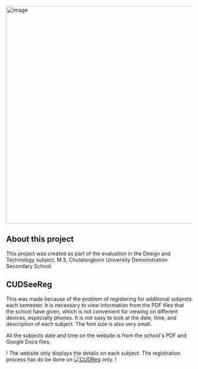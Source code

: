 <img width="590" alt="image" src="https://github.com/ronnapatp/CUDSeeReg/assets/91602142/57ae40ce-47e3-42d1-8027-58af14f25bfa">

## About this project

This project was created as part of the evaluation in the Design and Technology subject, M.3, Chulalongkorn University Demonstration Secondary School.

## CUDSeeReg

This was made because of the problem of registering for additional subjects each semester. It is necessary to view information from the PDF files that the school have given, which is not convenient for viewing on different devices, especially phones. It is not easy to look at the date, time, and description of each subject. The font size is also very small.

All the subjects date and time on the website is from the school's PDF and Google Docs files.

! The website only displays the details on each subject. The registration process has do be done on [![CUDReg](https://img.shields.io/badge/CUDReg-FFC0CB)](https://cudreg.com/) only. !
